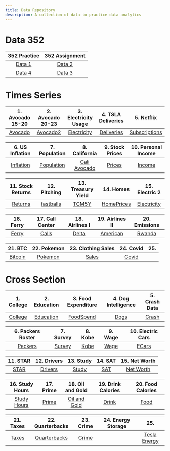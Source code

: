 ```yaml
---
title: Data Repository
description: A collection of data to practice data analytics
---
```


# Data 352

|352 Practice|352 Assignment|
|:-:|:-:|
|[Data 1](Data1.html)|[Data 2](Data2.html)|
|[Data 4](Data4.html)|[Data 3](Data3.html)|

# Times Series

|1. Avocado 15-20|2. Avocado 20-23|3. Electricity Usage|4. TSLA Deliveries|5. Netflix|
|:--------:|:------:|:--------:|:--------:|:--------:|
|[Avocado](avocado2020.csv)|[Avocado2](avocado2020-2023.csv)|[Electricity](ElectricityBill.csv)|[Deliveries](tsla_deliveries.csv)|[Subscriptions](Netflix.csv)

|6. US Inflation|7. Population|8. California|9. Stock Prices|10. Personal Income|
|:-----------:|:------:|:--------:|:-------:|:-------:|
|[Inflation](Inflation.csv)|[Population](Population.csv)|[Cali Avocado](CaliforniaAvocado.csv)|[Prices](Stocks.csv)|[Income](PersonalIncome.csv)|

|11. Stock Returns|12. Pitching|13. Treasury Yield|14. Homes|15. Electric 2|
|:-----------:|:------:|:--------:|:-------:|:-------:|
|[Returns](returns.csv)|[fastballs](fastballs.csv)|[TCM5Y](treasury.csv)|[HomePrices](HomePrices.csv)|[Electricity](ElectricityBill2.csv)|

|16. Ferry|17. Call Center|18. Airlines I|19. Airlines II |20. Emissions|
|:-----------:|:------:|:--------:|:-------:|:-------:|
|[Ferry](Ferry.csv)|[Calls](CallCenter.csv)|[Delta](Delta.csv)|[American](American.csv)|[Rwanda](RwandaCo2.csv)

|21. BTC|22. Pokemon|23. Clothing Sales|24. Covid|25. |
|:-----------:|:------:|:--------:|:-------:|:-------:|
|[Bitcoin](BTC-USD.csv)|[Pokemon](pokemon.csv)|[Sales](sales.csv)|[Covid](Covid.csv)|

# Cross Section

|1. College|2. Education|3. Food Expenditure|4. Dog Intelligence|5. Crash Data|
|:--------:|:----------:|:-----------------:|:-----------------:|:-----------:|
|[College](College.csv)|[Education](Education.csv)|[FoodSpend](FoodSpend.csv)|[Dogs](dog_intelligence.csv)|[Crash](Crash.csv)|

|6. Packers Roster|7. Survey|8. Kobe|9. Wage|10. Electric Cars|
|:--------:|:----------:|:-----------------:|:-----------------:|:-----------:|
|[Packers](Packers.csv)|[Survey](Survey_Raw.csv)|[Kobe](Kobe.csv)|[Wage](Wage.csv)|[ECars](Electric.csv)|

|11. STAR|12. Drivers|13. Study|14. SAT|15. Net Worth |
|:--------:|:----------:|:-----------------:|:-----------------:|:-----------:|
|[STAR](STAR.csv)|[Drivers](Drivers.csv)|[Study](study.csv)|[SAT](SAT.csv)|[Net Worth](NetWorth.csv)|

|16. Study Hours|17. Prime |18. Oil and Gold|19. Drink Calories|20. Food Calories|
|:--------:|:----------:|:-----------------:|:-----------------:|:-----------:|
|[Study Hours](StudyHours.csv)|[Prime](Prime.csv)|[Oil and Gold](GoldOil.csv)|[Drink](DrinkCalories.csv)|[Food](FoodCalories.csv)|

|21. Taxes|22. Quarterbacks |23. Crime |24. Energy Storage|25. |
|:--------:|:----------:|:-----------------:|:-----------------:|:-----------:|
|[Taxes](Taxes.csv)|[Quarterbacks](Quarterbacks.csv)|[Crime](Crime.csv)||[Tesla Energy](teslaE.csv)|


